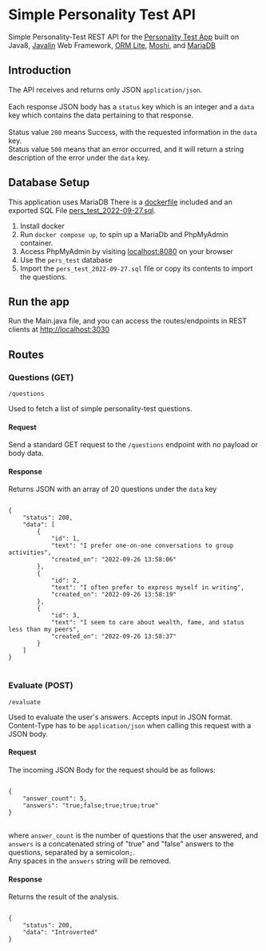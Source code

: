 # Simple Personality Test API

Simple Personality-Test REST API for the [Personality Test App](https://github.com/fourthperson/personality_test_app)
built on Java8, [Javalin](https://javalin.io/) Web
Framework, [ORM Lite](https://ormlite.com/), [Moshi](https://github.com/square/moshi),
and [MariaDB](https://mariadb.org/)

## Introduction

The API receives and returns only JSON <code>application/json</code>.<br/><br/>
Each response JSON body has a <code>status</code> key which is an integer and a <code>data</code> key which contains the
data pertaining to that response.<br/><br/>
Status value <code>200</code> means Success, with the requested information in the <code>data</code> key.<br/>
Status value <code>500</code> means that an error occurred, and it will return a string
description of the error under the <code>data</code> key.

## Database Setup

This application uses MariaDB
There is a [dockerfile](docker-compose.yml) included and an exported SQL
File [pers_test_2022-09-27.sql](pers_test_2022-09-27.sql).

1. Install docker
2. Run `docker compose up`, to spin up a MariaDb and PhpMyAdmin container.
3. Access PhpMyAdmin by visiting [localhost:8080](http://127.0.0.1:8080) on your browser
4. Use the `pers_test` database
5. Import the `pers_test_2022-09-27.sql` file or copy its contents to import the questions.

## Run the app

Run the Main.java file, and you can access the routes/endpoints in REST clients
at [http://localhost:3030](http://localhost:3030)

## Routes

### Questions (GET)

<pre><code>/questions</code></pre>

Used to fetch a list of simple personality-test questions.

#### Request

Send a standard GET request to the <code>/questions</code> endpoint with no payload or body data.

#### Response

Returns JSON with an array of 20 questions under the <code>data</code> key

<pre>
<code>
{
    "status": 200,
    "data": [
        {
            "id": 1,
            "text": "I prefer one-on-one conversations to group activities",
            "created_on": "2022-09-26 13:58:06"
        },
        {
            "id": 2,
            "text": "I often prefer to express myself in writing",
            "created_on": "2022-09-26 13:58:19"
        },
        {
            "id": 3,
            "text": "I seem to care about wealth, fame, and status less than my peers",
            "created_on": "2022-09-26 13:58:37"
        }
    ]
}
</code>
</pre>

### Evaluate (POST)

<pre><code>/evaluate</code></pre>

Used to evaluate the user's answers. Accepts input in JSON format. Content-Type has to be <code>application/json</code>
when calling this request with a JSON body.<br/>

#### Request

The incoming JSON Body for the request should be as follows:
<pre>
<code>
{
    "answer_count": 5,
    "answers": "true;false;true;true;true"
}
</code>
</pre>
where <code>answer_count</code> is the number of questions that the user answered, and <code>answers</code> is a
concatenated string of "true" and "false" answers to the questions, separated by a semicolon<code>;</code>.<br/>
Any spaces in the <code>answers</code> string will be removed.

#### Response

Returns the result of the analysis.
<pre>
<code>
{
    "status": 200,
    "data": "Introverted"
}
</code>
</pre>
